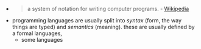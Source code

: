 - > a system of notation for writing computer programs. - [Wikipedia](https://en.wikipedia.org/wiki/Programming_language)
- programming languages are usually split into *syntax* (form, the way things are typed) and *semantics* (meaning). these are usually defined by a formal languages,
	- some languages